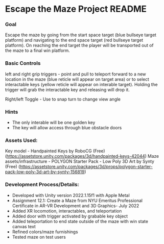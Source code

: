 # Escape the Maze Project README


### Goal 
Escape the maze by going from the start space target (blue bullseye target platform) and navigating to the end space target (red bullseye target platform). On reaching the end target the player will be transported out of the maze to a final win platform.

### Basic Controls
left and right grip triggers - point and pull to teleport forward to a new location in the maze (blue reticle will appear on target area) or to select interactable keys (yellow reticle will appear on interable target). Holding the trigger will grab the interactable key and releasing will drop it.

Right/left Toggle - Use to snap turn to change view angle

### Hints
- The only interable will be one golden key
- The key will allow access through blue obstacle doors



### Assets Used:
Key model - Handpainted Keys by RoboCG (Free) (https://assetstore.unity.com/packages/3d/handpainted-keys-42044)
Maze assets/infrastructure - POLYGON Starter Pack - Low Poly 3D Art by Synty (Free) (https://assetstore.unity.com/packages/3d/props/polygon-starter-pack-low-poly-3d-art-by-synty-156819)


### Development Process/Details:
- Developed with Unity version 2022.1.15f1 with Apple Metal
- Assignment 12.1: Create a Maze from NYU Emeritus Professional Certificate in AR-VR Development and 3D Graphics- July 2022
- Added XR locomotion, interactables, and teleportation
- Added door with trigger activated by grabable key object
- Added teleportation to end state outside of the maze with win state canvas text
- Refined colors/maze furnishings 
- Tested maze on test users

